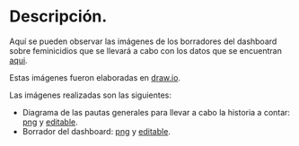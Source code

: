 # Descripción.

Aquí se pueden observar las imágenes de los borradores del dashboard sobre feminicidios que se llevará a cabo con los datos que se encuentran [aqui](https://github.com/melrepa/MCD_IngCaracteristicas/tree/main/Proyecto%202/Fuentes).

Estas imágenes fueron elaboradas en [draw.io](https://app.diagrams.net/).

Las imágenes realizadas son las siguientes:
* Diagrama de las pautas generales para llevar a cabo la historia a contar: [png](https://github.com/melrepa/MCD_IngCaracteristicas/blob/main/Proyecto%202/Diagramas/DiagramaGeneral.drawio.png) y [editable](https://github.com/melrepa/MCD_IngCaracteristicas/blob/main/Proyecto%202/Diagramas/DiagramaGeneral.drawio).
* Borrador del dashboard: [png](https://github.com/melrepa/MCD_IngCaracteristicas/blob/main/Proyecto%202/Diagramas/BorradorDashboard.drawio.png) y [editable](https://github.com/melrepa/MCD_IngCaracteristicas/blob/main/Proyecto%202/Diagramas/BorradorDashboard).
